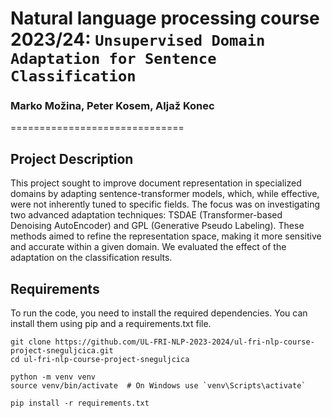 # Natural language processing course 2023/24: `Unsupervised Domain Adaptation for Sentence Classification`

### Marko Možina, Peter Kosem, Aljaž Konec
==============================

## Project Description
This project sought to improve document representation in specialized domains by adapting sentence-transformer models, which, while effective, were not inherently tuned to specific fields. The focus was on investigating two advanced adaptation techniques: TSDAE (Transformer-based Denoising AutoEncoder) and GPL (Generative Pseudo Labeling). These methods aimed to refine the representation space, making it more sensitive and accurate within a given domain. We evaluated the effect of the adaptation on the classification results.

## Requirements
To run the code, you need to install the required dependencies. You can install them using pip and a requirements.txt file.

```
git clone https://github.com/UL-FRI-NLP-2023-2024/ul-fri-nlp-course-project-sneguljcica.git
cd ul-fri-nlp-course-project-sneguljcica

python -m venv venv
source venv/bin/activate  # On Windows use `venv\Scripts\activate`

pip install -r requirements.txt
```

